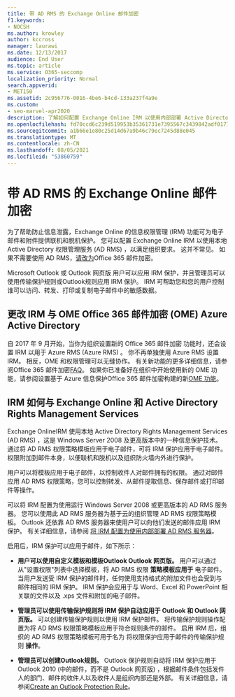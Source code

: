 ```yaml
---
title: 带 AD RMS 的 Exchange Online 邮件加密
f1.keywords:
- NOCSH
ms.author: krowley
author: kccross
manager: laurawi
ms.date: 12/13/2017
audience: End User
ms.topic: article
ms.service: O365-seccomp
localization_priority: Normal
search.appverid:
- MET150
ms.assetid: 2c956776-0016-4be6-b4cd-133a237f4a9e
ms.custom:
- seo-marvel-apr2020
description: 了解如何配置 Exchange Online IRM 以使用内部部署 Active Directory 权限管理服务 (AD RMS) 以满足组织要求。
ms.openlocfilehash: fd70ccd6c239d519953b35361731e7395567c3439842adf01774d7740bc36d21
ms.sourcegitcommit: a1b66e1e80c25d14d67a9b46c79ec7245d88e045
ms.translationtype: MT
ms.contentlocale: zh-CN
ms.lasthandoff: 08/05/2021
ms.locfileid: "53860759"
---
```

# <a name="exchange-online-mail-encryption-with-ad-rms"></a>带 AD RMS 的 Exchange Online 邮件加密

为了帮助防止信息泄露，Exchange Online 的信息权限管理 (IRM) 功能可为电子邮件和附件提供联机和脱机保护。 您可以配置 Exchange Online IRM 以使用本地 Active Directory 权限管理服务 (AD RMS) ，以满足组织要求。 这并不常见。 如果不需要使用 AD RMS，[请改为](ome.md)Office 365 邮件加密。 

Microsoft Outlook 或 Outlook 网页版 用户可以应用 IRM 保护，并且管理员可以使用传输保护规则或Outlook规则应用 IRM 保护。 IRM 可帮助您和您的用户控制谁可以访问、转发、打印或复制电子邮件中的敏感数据。
  
## <a name="changes-to-how-irm-works-with-office-365-message-encryption-ome-and-azure-active-directory"></a>更改 IRM 与 OME Office 365 邮件加密 (OME) Azure Active Directory

自 2017 年 9 月开始，当你为组织设置新的 Office 365 邮件加密 功能时，还会设置 IRM 以用于 Azure RMS (Azure RMS) 。 你不再单独使用 Azure RMS 设置 IRM。 相反，OME 和权限管理可以无缝协作。 有关新功能的更多详细信息，请参阅Office 365 邮件加密[FAQ](./ome-faq.yml)。 如果你已准备好在组织中开始使用新的 OME 功能，请参阅设置基于 Azure 信息保护Office 365 邮件加密构建的新[OME 功能](./set-up-new-message-encryption-capabilities.md)。
  
## <a name="how-irm-works-with-exchange-online-and-active-directory-rights-management-services"></a>IRM 如何与 Exchange Online 和 Active Directory Rights Management Services

Exchange OnlineIRM 使用本地 Active Directory Rights Management Services (AD RMS) ，这是 Windows Server 2008 及更高版本中的一种信息保护技术。 通过将 AD RMS 权限策略模板应用于电子邮件，可将 IRM 保护应用于电子邮件。 权限附加到邮件本身，以便联机和脱机以及组织防火墙内外进行保护。
  
用户可以将模板应用于电子邮件，以控制收件人对邮件拥有的权限。 通过对邮件应用 AD RMS 权限策略，您可以控制转发、从邮件提取信息、保存邮件或打印邮件等操作。
  
可以将 IRM 配置为使用运行 Windows Server 2008 或更高版本的 AD RMS 服务器。 您可以使用此 AD RMS 服务器为基于云的组织管理 AD RMS 权限策略模板。 Outlook 还依靠 AD RMS 服务器来使用户可以向他们发送的邮件应用 IRM 保护。 有关详细信息，请参阅 [将 IRM 配置为使用内部部署 AD RMS 服务器](configure-irm-to-use-an-on-premises-ad-rms-server.md)。 
  
启用后，IRM 保护可以应用于邮件，如下所示：
  
- **用户可以使用自定义模板和模板Outlook Outlook 网页版。** 用户可以通过从"设置权限"列表中选择模板，将 AD RMS 权限 **策略模板应用于** 电子邮件。 当用户发送受 IRM 保护的邮件时，任何使用支持格式的附加文件也会受到与邮件相同的 IRM 保护。 IRM 保护会应用于与 Word、Excel 和 PowerPoint 相关联的文件以及 .xps 文件和附加的电子邮件。 
    
- **管理员可以使用传输保护规则将 IRM 保护自动应用于 Outlook 和 Outlook 网页版。** 可以创建传输保护规则以使用 IRM 保护邮件。 将传输保护规则操作配置为将 AD RMS 权限策略模板应用于符合规则条件的邮件。 启用 IRM 后，组织的 AD RMS 权限策略模板可用于名为 将权限保护应用于邮件的传输保护规则 **操作**。
    
- **管理员可以创建Outlook规则。** Outlook 保护规则自动将 IRM 保护应用于 Outlook 2010 (中的邮件，而不是 Outlook 网页版) ，根据邮件条件包括发件人的部门、邮件的收件人以及收件人是组织内部还是外部。 有关详细信息，请参阅[Create an Outlook Protection Rule](/exchange/create-an-outlook-protection-rule-exchange-2013-help)。
